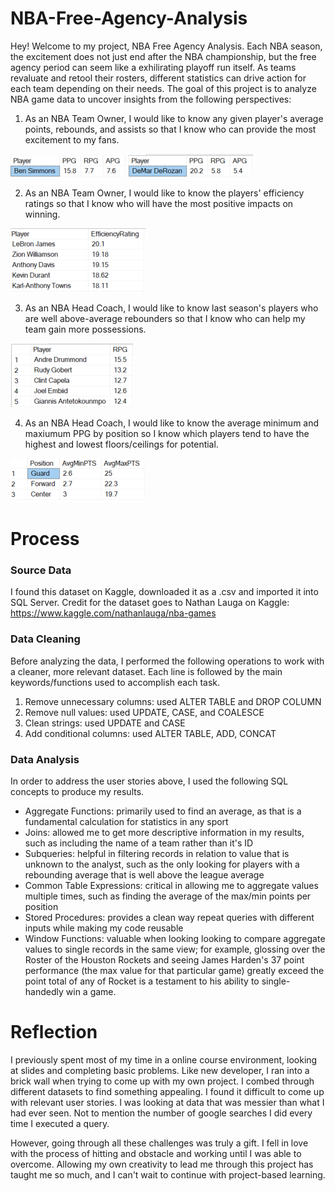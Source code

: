 # NBA-Free-Agency-Analysis

Hey! Welcome to my project, NBA Free Agency Analysis. Each NBA season, the excitement does not just end after the NBA championship, but the free agency period can seem like a exhilirating playoff run itself. As teams revaluate and retool their rosters, different statistics can drive action for each team depending on their needs. The goal of this project is to analyze NBA game data to uncover insights from the following perspectives:

1) As an NBA Team Owner, I would like to know any given player's average points, rebounds, and assists so that I know who can provide the most excitement to my fans.

![](https://github.com/jason-paulose/NBA-Free-Agency-Analysis/blob/main/Ben%20Simmons.png)
![](https://github.com/jason-paulose/NBA-Free-Agency-Analysis/blob/main/DeMar%20DeRozan.png)

2) As an NBA Team Owner, I would like to know the players' efficiency ratings so that I know who will have the most positive impacts on winning.

![](https://github.com/jason-paulose/NBA-Free-Agency-Analysis/blob/main/Efficiency%20Ratings.png)

3) As an NBA Head Coach, I would like to know last season's players who are well above-average rebounders so that I know who can help my team gain more possessions.

![](https://github.com/jason-paulose/NBA-Free-Agency-Analysis/blob/main/rebounders.png)

4) As an NBA Head Coach, I would like to know the average minimum and maxiumum PPG by position so I know which players tend to have the highest and lowest floors/ceilings for potential.

![](https://github.com/jason-paulose/NBA-Free-Agency-Analysis/blob/main/average%20max%20and%20min.png)

# Process

### Source Data

I found this dataset on Kaggle, downloaded it as a .csv and imported it into SQL Server. Credit for the dataset goes to Nathan Lauga on Kaggle: https://www.kaggle.com/nathanlauga/nba-games

### Data Cleaning

Before analyzing the data, I performed the following operations to work with a cleaner, more relevant dataset. Each line is followed by the main keywords/functions used to accomplish each task.

1) Remove unnecessary columns: used ALTER TABLE and DROP COLUMN
2) Remove null values: used UPDATE, CASE, and COALESCE
3) Clean strings: used UPDATE and CASE
4) Add conditional columns: used ALTER TABLE, ADD, CONCAT

### Data Analysis

In order to address the user stories above, I used the following SQL concepts to produce my results.

- Aggregate Functions: primarily used to find an average, as that is a fundamental calculation for statistics in any sport
- Joins: allowed me to get more descriptive information in my results, such as including the name of a team rather than it's ID
- Subqueries: helpful in filtering records in relation to value that is unknown to the analyst, such as the only looking for players with a rebounding average that is well above the league average
- Common Table Expressions: critical in allowing me to aggregate values multiple times, such as finding the average of the max/min points per position
- Stored Procedures: provides a clean way repeat queries with different inputs while making my code reusable
- Window Functions: valuable when looking looking to compare aggregate values to single records in the same view; for example, glossing over the Roster of the Houston Rockets and seeing James Harden's 37 point performance (the max value for that particular game) greatly exceed the point total of any of Rocket is a testament to his ability to single-handedly win a game.

# Reflection

I previously spent most of my time in a online course environment, looking at slides and completing basic problems. Like new developer, I ran into a brick wall when trying to come up with my own project. I combed through different datasets to find something appealing. I found it difficult to come up with relevant user stories. I was looking at data that was messier than what I had ever seen. Not to mention the number of google searches I did every time I executed a query.

However, going through all these challenges was truly a gift. I fell in love with the process of hitting and obstacle and working until I  was able to overcome. Allowing my own creativity to lead me through this project has taught me so much, and I can't wait to continue with project-based learning.
